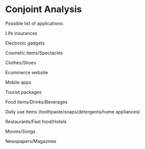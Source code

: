 # Conjoint Analysis

Possible list of applications:

Life insurances

Electronic gadgets

Cosmetic items/Spectacles

Clothes/Shoes

Ecommerce website

Mobile apps

Tourist packages

Food items/Drinks/Beverages

Daily use items (toothpaste/soaps/detergents/home appliances)

Restaurants/Fast food/Hotels

Movies/Songs

Newspapers/Magazines

